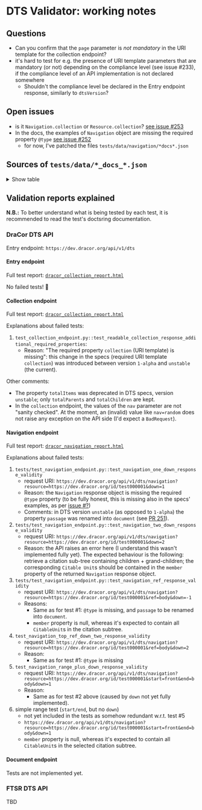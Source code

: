 # DTS Validator: working notes

## Questions

- Can you confirm that the `page` parameter is *not mandatory* in the URI template for the collection endpoint?
- it's hard to test for e.g. the presence of URI template parameters that are mandatory (or not) depending on the compliance level (see issue #233), if the compliance level of an API implementation is not declared somewhere
    - Shouldn't the compliance level be declared in the Entry endpoint response, similarly to `dtsVersion`?

## Open issues

- is it `Navigation.collection` or `Resource.collection`? [see issue #253](https://github.com/distributed-text-services/specifications/issues/253)
- In the docs, the examples of `Navigation` object are missing the required property  `@type` [see issue #252](https://github.com/distributed-text-services/specifications/issues/252)
    - for now, I've patched the files `tests/data/navigation/*docs*.json`


## Sources of `tests/data/*_docs_*.json`

<details>
<summary>Show table</summary>

| JSON file | DTS specs file| Lines in file |
|-----------|----------------------|---------|
| `entry_docs_response.json` | `specification/versions/unstable/README.md`| 176-186|
| `collection_docs_response_one.json` | `specification/versions/unstable/README.md` | 326-374 |
| `collection_docs_response_readable.json` | `specification/versions/unstable/README.md` | 473-521 |
| `collection_docs_response_root.json` | `specification/versions/unstable/README.md` | 267-313 |
| `navigation_docs_response_down_one.json` | `specification/versions/unstable/README.md` |894-973|
| `navigation_docs_response_down_two.json` | `specification/versions/unstable/README.md` | 993-1126|
| `navigation_docs_response_ref.json` | `specification/versions/unstable/README.md` |1146-1261|
| `navigation_docs_response_down_top_ref_down_two.json` | `specification/versions/unstable/README.md` |1283-1398|
| `navigation/navigation_docs_response_low_ref_down_one.json` | `specification/versions/unstable/README.md` |1418-1498|
| `navigation/navigation_docs_response_range_plus_down.json` | `specification/versions/unstable/README.md` |1519-1680|

</details>

## Validation reports explained

**N.B.:** To better understand what is being tested by each test, it is recommended to read the test's doctsring documentation.

### DraCor DTS API

Entry endpoint: `https://dev.dracor.org/api/v1/dts`

#### Entry endpoint

Full test report: [`dracor_collection_report.html`](https://htmlpreview.github.io/?https://github.com/mromanello/DTS-validator/blob/main/reports/dracor_entry_report.html)

No failed tests! 🎉

#### Collection endpoint

Full test report: [`dracor_collection_report.html`](https://htmlpreview.github.io/?https://github.com/mromanello/DTS-validator/blob/main/reports/dracor_collection_report.html)

Explanations about failed tests:
1. `test_collection_endpoint.py::test_readable_collection_response_additional_required_properties`: 
    - Reason: "The required property `collection` (URI template) is missing": this change in the specs (required URI template `collection`) was introduced between version `1-alpha` and `unstable` (the current). 

Other comments:
- The property `totalItems` was deprecated in DTS specs, version `unstable`; only `totalParents` and `totalChildren` are kept. 
- In the `collection` endpoint, the values of the `nav` parameter are not "sanity checked". At the moment, an (invalid) value like `nav=random` does not raise any exception on the API side (I'd expect a `BadRequest`).

#### Navigation endpoint

Full test report: [`dracor_navigation_report.html`](https://htmlpreview.github.io/?https://github.com/mromanello/DTS-validator/blob/main/reports/dracor_navigation_report.html)

Explanations about failed tests:

1. `tests/test_navigation_endpoint.py::test_navigation_one_down_response_validity`
    - request URI: `https://dev.dracor.org/api/v1/dts/navigation?resource=https://dev.dracor.org/id/test000001&down=1`
    - Reason: the `Navigation` response object is missing the required `@type` property (to be fully honest, this is missing also in the specs' examples, as per [issue #?]())
    - Comments: in DTS version `unstable` (as opposed to `1-alpha`) the property `passage` was renamed into `document` (see [PR 251](https://github.com/distributed-text-services/specifications/pull/251)).
2. `tests/test_navigation_endpoint.py::test_navigation_two_down_response_validity`
    - request URI: `https://dev.dracor.org/api/v1/dts/navigation?resource=https://dev.dracor.org/id/test000001&down=2`
    - Reason: the API raises an error here (I understand this wasn't implemented fully yet). The expected behaviour is the following: retrieve a citation sub-tree containing children + grand-children; the corresponding `Citable Unit`s should be contained in the `member` property of the returned `Navigation` response object.
3. `tests/test_navigation_endpoint.py::test_navigation_ref_response_validity`
    - request URI: `https://dev.dracor.org/api/v1/dts/navigation?resource=https://dev.dracor.org/id/test000001&ref=body&down=-1`
    - Reasons:
        - Same as for test #1: `@type` is missing, and `passage` to be renamed into `document`.
        - `member` property is null, whereas it's expected to contain all `CitableUnit`s in the citation subtree. 
4. `test_navigation_top_ref_down_two_response_validity`
    - request URI: `https://dev.dracor.org/api/v1/dts/navigation?resource=https://dev.dracor.org/id/test000001&ref=body&down=2`
    - Reason:
        - Same as for test #1: `@type` is missing
5. `test_navigation_range_plus_down_response_validity`
    - request URI: `https://dev.dracor.org/api/v1/dts/navigation?resource=https://dev.dracor.org/id/test000001&start=front&end=body&down=1`
    - Reason:
        - Same as for test #2 above (caused by `down` not yet fully implemented).
6. simple range test (`start/end`, but no `down`)
    - not yet included in the tests as somehow redundant w.r.t. test #5
    - `https://dev.dracor.org/api/v1/dts/navigation?resource=https://dev.dracor.org/id/test000001&start=front&end=body&down=1`
    - `member` property is null, whereas it's expected to contain all `CitableUnit`s in the selected citation subtree. 

#### Document endpoint

Tests are not implemented yet.

### FTSR DTS API

TBD